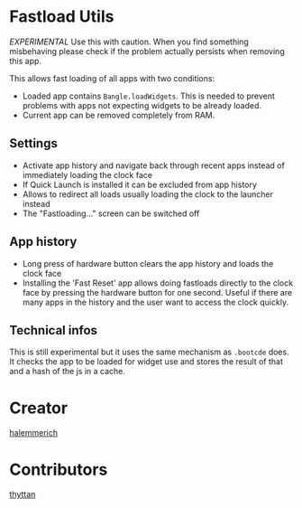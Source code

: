 # Fastload Utils

*EXPERIMENTAL* Use this with caution. When you find something misbehaving please check if the problem actually persists when removing this app.

This allows fast loading of all apps with two conditions:
* Loaded app contains `Bangle.loadWidgets`. This is needed to prevent problems with apps not expecting widgets to be already loaded.
* Current app can be removed completely from RAM.

## Settings

* Activate app history and navigate back through recent apps instead of immediately loading the clock face
* If Quick Launch is installed it can be excluded from app history
* Allows to redirect all loads usually loading the clock to the launcher instead
* The "Fastloading..." screen can be switched off

## App history

* Long press of hardware button clears the app history and loads the clock face
* Installing the 'Fast Reset' app allows doing fastloads directly to the clock face by pressing the hardware button for one second. Useful if there are many apps in the history and the user want to access the clock quickly.

## Technical infos

This is still experimental but it uses the same mechanism as `.bootcde` does.
It checks the app to be loaded for widget use and stores the result of that and a hash of the js in a cache.

# Creator

[halemmerich](https://github.com/halemmerich)

# Contributors
[thyttan](https://github.com/thyttan)
